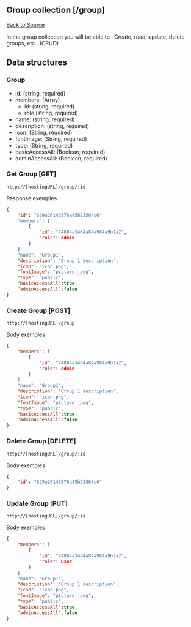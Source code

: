 ## Group collection [/group]
[Back to Source](../README.md)

In the group collection you will be able to : Create, read, update, delete groups, etc...(CRUD)

## Data structures

### Group

+ id: (string, required)
+ members: (Array)
  + id: (string, required)
  + role (string, required)
+ name: (string, required)
+ description: (string, required)
+ icon: (String, required)
+ fontImage: (String, required)
+ type: (String, required)
+ basicAccessAll: (Boolean, required)
+ adminAccessAll: (Boolean, required)

### Get Group [GET]

```
http://[hostingURL]/group/:id
````
Response exemples
```json
{
    "id": "629a26143576a45b23564c6"
    "members": [
        {
            "id": "74894a3464a84a984a9b2a2",
            "role": Admin
        }
    ]
    "name": "Group1",
    "description": "Group 1 description",
    "icon": "icon.png",
    "fontImage": "picture.jpeg",
    "type": "public",
    "basicAccessAll":true,
    "adminAccessAll":false
}
```

### Create Group [POST]

```
http://[hostingURL]/group
````
Body exemples
```json
{
    "members": [
        {
            "id": "74894a3464a84a984a9b2a2",
            "role": Admin
        }
    ]
    "name": "Group1",
    "description": "Group 1 description",
    "icon": "icon.png",
    "fontImage": "picture.jpeg",
    "type": "public",
    "basicAccessAll":true,
    "adminAccessAll":false
}
```

### Delete Group [DELETE]

```
http://[hostingURL]/group/:id
````
Body exemples
```json
{
    "id": "629a26143576a45b23564c6"
}
```

### Update Group [PUT]

```
http://[hostingURL]/group/:id
````
Body exemples
```json
{
    "members": [
        {
            "id": "74894a3464a84a984a9b2a2",
            "role": User
        }
    ]
    "name": "Group1",
    "description": "Group 1 description",
    "icon": "icon.png",
    "fontImage": "picture.jpeg",
    "type": "public",
    "basicAccessAll":true,
    "adminAccessAll":false
}
```